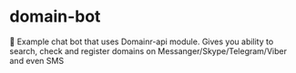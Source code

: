 # domain-bot
🤖 Example chat bot that uses Domainr-api module. Gives you ability to search, check and register domains on Messanger/Skype/Telegram/Viber and even SMS
